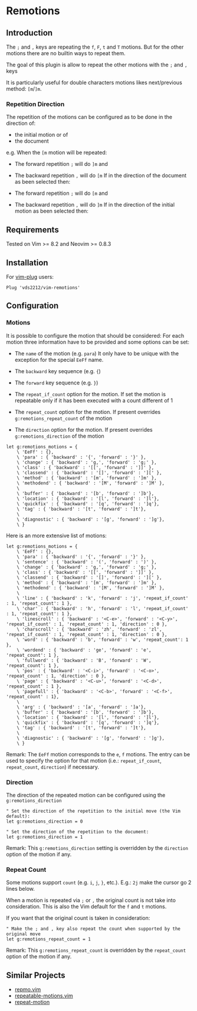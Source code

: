 # Remotions

## Introduction

The `;` and `,` keys are repeating the `f`, `F`, `t` and `T` motions.
But for the other motions there are no builtin ways to repeat them. 

The goal of this plugin is allow to repeat the other motions with the `;` and `,` keys

It is particularly useful for double characters motions likes next/previous method: `[m`/`]m`.

### Repetition Direction

The repetition of the motions can be configured as to be done in the direction of:
- the initial motion or of
- the document

e.g. When the `[m` motion will be repeated:

- The forward repetition `;` will do `]m` and
- The backward repetition `,` will do `[m`
If in the direction of the document as been selected then:

- The forward repetition `;` will do `[m` and
- The backward repetition `,` will do `]m`
If in the direction of the initial motion as been selected then:


## Requirements

Tested on Vim >= 8.2 and Neovim >= 0.8.3


## Installation

For [vim-plug](https://github.com/junegunn/vim-plug) users:
```vim
Plug 'vds2212/vim-remotions'
```

## Configuration

### Motions

It is possible to configure the motion that should be considered:
For each motion three information have to be provided and some options can be set:
- The `name` of the motion (e.g. `para`)
  It only have to be unique with the exception for the special `EeFf` name.

- The `backward` key sequence (e.g. `{`)
- The `forward` key sequence (e.g. `}`)

- The `repeat_if_count` option for the motion.
  If set the motion is repeatable only if it has been executed with a count different of 1

- The `repeat_count` option for the motion.
  If present overrides `g:remotions_repeat_count` of the motion

- The `direction` option for the motion.
  If present overrides `g:remotions_direction` of the motion

```vim
let g:remotions_motions = {
    \ 'EeFf' : {},
    \ 'para' : { 'backward' : '{', 'forward' : '}' },
    \ 'change' : { 'backward' : 'g,', 'forward' : 'g;' },
    \ 'class' : { 'backward' : '[[', 'forward' : ']]' },
    \ 'classend' : { 'backward' : '[]', 'forward' : '][' },
    \ 'method' : { 'backward' : '[m', 'forward' : ']m' },
    \ 'methodend' : { 'backward' : '[M', 'forward' : ']M' },
    \
    \ 'buffer' : { 'backward' : '[b', 'forward' : ']b'},
    \ 'location' : { 'backward' : '[l', 'forward' : ']l'},
    \ 'quickfix' : { 'backward' : '[q', 'forward' : ']q'},
    \ 'tag' : { 'backward' : '[t', 'forward' : ']t'},
    \
    \ 'diagnostic' : { 'backward' : '[g', 'forward' : ']g'},
    \ }
```

Here is an more extensive list of motions:
```vim
let g:remotions_motions = {
    \ 'EeFf' : {},
    \ 'para' : { 'backward' : '{', 'forward' : '}' },
    \ 'sentence' : { 'backward' : '(', 'forward' : ')' },
    \ 'change' : { 'backward' : 'g,', 'forward' : 'g;' },
    \ 'class' : { 'backward' : '[[', 'forward' : ']]' },
    \ 'classend' : { 'backward' : '[]', 'forward' : '][' },
    \ 'method' : { 'backward' : '[m', 'forward' : ']m' },
    \ 'methodend' : { 'backward' : '[M', 'forward' : ']M' },
    \
    \ 'line' : { 'backward' : 'k', 'forward' : 'j', 'repeat_if_count' : 1, 'repeat_count': 1 },
    \ 'char' : { 'backward' : 'h', 'forward' : 'l', 'repeat_if_count' : 1, 'repeat_count': 1 },
    \ 'linescroll' : { 'backward' : '<C-e>', 'forward' : '<C-y>', 'repeat_if_count' : 1, 'repeat_count' : 1, 'direction' : 0 },
    \ 'charscroll' : { 'backward' : 'zh', 'forward' : 'zl', 'repeat_if_count' : 1, 'repeat_count' : 1, 'direction' : 0 },
    \ 'word' : { 'backward' : 'b', 'forward' : 'w', 'repeat_count': 1 },
    \ 'wordend' : { 'backward' : 'ge', 'forward' : 'e', 'repeat_count': 1 },
    \ 'fullword' : { 'backward' : 'B', 'forward' : 'W', 'repeat_count': 1 },
    \ 'pos' : { 'backward' : '<C-i>', 'forward' : '<C-o>', 'repeat_count' : 1, 'direction' : 0 },
    \ 'page' : { 'backward' : '<C-u>', 'forward' : '<C-d>', 'repeat_count' : 1 },
    \ 'pagefull' : { 'backward' : '<C-b>', 'forward' : '<C-f>', 'repeat_count' : 1},
    \
    \ 'arg' : { 'backward' : '[a', 'forward' : ']a'},
    \ 'buffer' : { 'backward' : '[b', 'forward' : ']b'},
    \ 'location' : { 'backward' : '[l', 'forward' : ']l'},
    \ 'quickfix' : { 'backward' : '[q', 'forward' : ']q'},
    \ 'tag' : { 'backward' : '[t', 'forward' : ']t'},
    \
    \ 'diagnostic' : { 'backward' : '[g', 'forward' : ']g'},
    \ }
```

Remark: The `EeFf` motion corresponds to the `e`, `f` motions.
The entry can be used to specify the option for that motion (i.e.: `repeat_if_count`, `repeat_count`, `direction`) if necessary.

### Direction

The direction of the repeated motion can be configured using the `g:remotions_direction`
```vim
" Set the direction of the repetition to the initial move (the Vim default):
let g:remotions_direction = 0
```

```vim
" Set the direction of the repetition to the document:
let g:remotions_direction = 1
```

Remark: This `g:remotions_direction` setting is overridden by the `direction` option of the motion if any.

### Repeat Count

Some motions support `count` (e.g. `i`, `j`, `}`, etc.). E.g.: `2j` make the cursor go 2 lines below.

When a motion is repeated via `;` or `,` the original count is not take into consideration.
This is also the Vim default for the `f` and `t` motions.

If you want that the original count is taken in consideration:
```vim
" Make the ; and , key also repeat the count when supported by the original move
let g:remotions_repeat_count = 1
```
Remark: This `g:remotions_repeat_count` is overridden by the `repeat_count` option of the motion if any.

## Similar Projects

- [repmo.vim](https://www.vim.org/scripts/script.php?script_id=2174)
- [repeatable-motions.vim](https://www.vim.org/scripts/script.php?script_id=4914)
- [repeat-motion](https://www.vim.org/scripts/script.php?script_id=3665)

